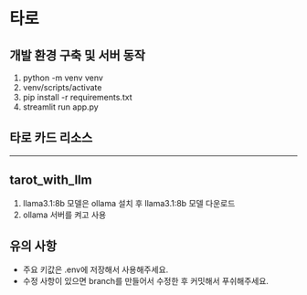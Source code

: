 # 타로

## 개발 환경 구축 및 서버 동작

1. python -m venv venv
2. venv/scripts/activate
3. pip install -r requirements.txt
4. streamlit run app.py

## 타로 카드 리소스
-------------

## tarot_with_llm
1. llama3.1:8b 모델은 ollama 설치 후 llama3.1:8b 모델 다운로드
2. ollama 서버를 켜고 사용

## 유의 사항

- 주요 키값은 .env에 저장해서 사용해주세요.
- 수정 사항이 있으면 branch를 만들어서 수정한 후 커밋해서 푸쉬해주세요.
